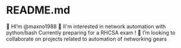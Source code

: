 # README.md
👋 HI’m @maxno1988
👀 II'm interested in network automation with python/bash
   Currently preparing for a RHCSA exam !
💞️ I’m looking to collaborate on projects related to automation of networking gears
